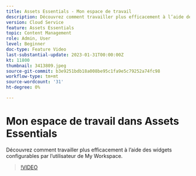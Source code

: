 ```yaml
---
title: Assets Essentials - Mon espace de travail
description: Découvrez comment travailler plus efficacement à l’aide des widgets configurables par l’utilisateur de My Workspace.
version: Cloud Service
feature: Assets Essentials
topic: Content Management
role: Admin, User
level: Beginner
doc-type: Feature Video
last-substantial-update: 2023-01-31T00:00:00Z
kt: 11800
thumbnail: 3413809.jpeg
source-git-commit: b3e9251bdb18a008be95c1fa9e5c79252a74fc98
workflow-type: tm+mt
source-wordcount: '31'
ht-degree: 0%

---
```



# Mon espace de travail dans Assets Essentials

Découvrez comment travailler plus efficacement à l’aide des widgets configurables par l’utilisateur de My Workspace.

>[!VIDEO](https://video.tv.adobe.com/v/3413809?quality=12&learn=on)

